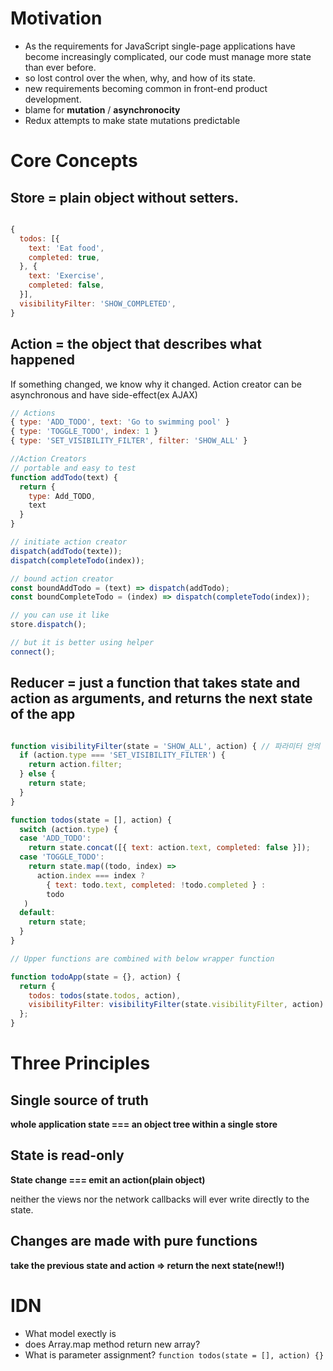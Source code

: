 # Motivation

- As the requirements for JavaScript single-page applications have become increasingly complicated, our code must manage more state than ever before.
- so lost control over the when, why, and how of its state.
- new requirements becoming common in front-end product development.
- blame for **mutation** / **asynchronocity**
- Redux attempts to make state mutations predictable

# Core Concepts

## Store = plain object without setters.

```js

{
  todos: [{
    text: 'Eat food',
    completed: true,
  }, {
    text: 'Exercise',
    completed: false,
  }],
  visibilityFilter: 'SHOW_COMPLETED',
}

```

## Action = the **object** that describes what happened

If something changed, we know why it changed.
Action creator can be asynchronous and have side-effect(ex AJAX)

```js
// Actions
{ type: 'ADD_TODO', text: 'Go to swimming pool' }
{ type: 'TOGGLE_TODO', index: 1 }
{ type: 'SET_VISIBILITY_FILTER', filter: 'SHOW_ALL' }

//Action Creators
// portable and easy to test
function addTodo(text) {
  return {
    type: Add_TODO,
    text
  }
}

// initiate action creator
dispatch(addTodo(texte));
dispatch(completeTodo(index));

// bound action creator
const boundAddTodo = (text) => dispatch(addTodo);
const boundCompleteTodo = (index) => dispatch(completeTodo(index));

// you can use it like
store.dispatch();

// but it is better using helper
connect();
```

## Reducer = just a function that takes state and action as arguments, and returns the next state of the app

```js

function visibilityFilter(state = 'SHOW_ALL', action) { // 파라미터 안의 할당이 뭘까?(값이 없을때에는 할당되는것을 반영, 값을 넘겨받으면 그냥 그 값으로 활용)
  if (action.type === 'SET_VISIBILITY_FILTER') {
    return action.filter;
  } else {
    return state;
  }
}

function todos(state = [], action) {
  switch (action.type) {
  case 'ADD_TODO':
    return state.concat([{ text: action.text, completed: false }]);
  case 'TOGGLE_TODO':
    return state.map((todo, index) =>
      action.index === index ?
        { text: todo.text, completed: !todo.completed } :
        todo
   )
  default:
    return state;
  }
}

// Upper functions are combined with below wrapper function

function todoApp(state = {}, action) {
  return {
    todos: todos(state.todos, action),
    visibilityFilter: visibilityFilter(state.visibilityFilter, action)
  };
}

```

# Three Principles

## Single source of truth

**whole application state === an object tree within a single store**

## State is read-only

**State change === emit an action(plain object)**

neither the views nor the network callbacks will ever write directly to the state.

## Changes are made with pure functions

**take the previous state and action => return the next state(new!!)**

# IDN
- What model exectly is
- does Array.map method return new array?
- What is parameter assignment? `function todos(state = [], action) {}`
